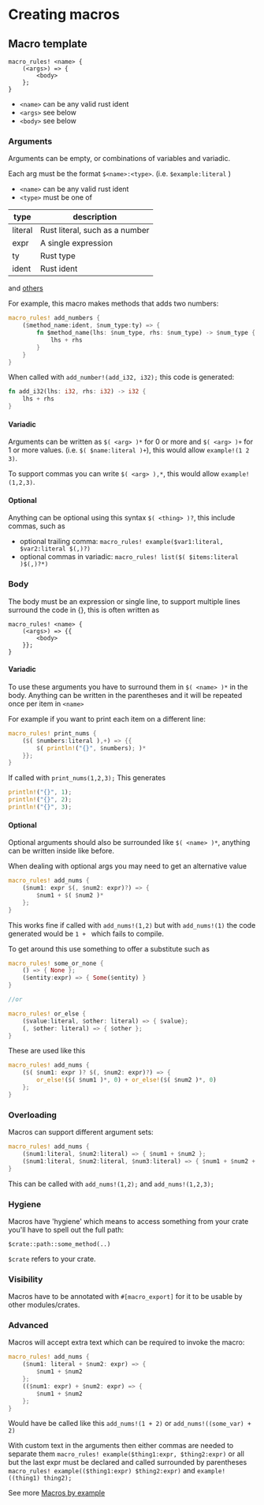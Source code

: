 # Creating macros

## Macro template

```rust, ignore
macro_rules! <name> {
    (<args>) => {
        <body>
    };
}
```

* `<name>` can be any valid rust ident
* `<args>` see below
* `<body>` see below

### Arguments

Arguments can be empty, or combinations of variables and variadic.

Each arg must be the format `$<name>:<type>`. (i.e. `$example:literal` )

* `<name>` can be any valid rust ident
* `<type>` must be one of

| type | description |
|------|-------------|
| literal | Rust literal, such as a number |
| expr | A single expression |
| ty | Rust type |
| ident | Rust ident |
and [others](https://doc.rust-lang.org/reference/macros-by-example.html#metavariables)

For example, this macro makes methods that adds two numbers:
```rust
macro_rules! add_numbers {
	($method_name:ident, $num_type:ty) => {
		fn $method_name(lhs: $num_type, rhs: $num_type) -> $num_type {
			lhs + rhs
		}
	}
}
```

When called with `add_number!(add_i32, i32);` this code is generated:
```rust
fn add_i32(lhs: i32, rhs: i32) -> i32 {
	lhs + rhs
}
```

#### Variadic

Arguments can be written as `$( <arg> )*` for 0 or more and `$( <arg> )+` for 1 or more values. (i.e. `$( $name:literal )+`), this would allow `example!(1 2 3)`.

To support commas you can write `$( <arg> ),*`, this would allow `example!(1,2,3)`.

#### Optional

Anything can be optional using this syntax `$( <thing> )?`, this include commas, such as 
* optional trailing comma: `macro_rules! example($var1:literal, $var2:literal $(,)?)`
* optional commas in variadic: `macro_rules! list($( $items:literal )$(,)?*)`

### Body

The body must be an expression or single line, to support multiple lines surround the code in {}, this is often written as 

```rust, ignore
macro_rules! <name> {
    (<args>) => {{
        <body>
    }};
}
```

#### Variadic

To use these arguments you have to surround them in `$( <name> )*` in the body.
Anything can be written in the parentheses and it will be repeated once per item in `<name>`

For example if you want to print each item on a different line:

```rust
macro_rules! print_nums {
    ($( $numbers:literal ),+) => {{
        $( println!("{}", $numbers); )*
    }};
}
```

If called with `print_nums(1,2,3);` This generates
```rust
println!("{}", 1);
println!("{}", 2);
println!("{}", 3);
```

#### Optional
Optional arguments should also be surrounded like `$( <name> )*`, anything can be written inside like before.

When dealing with optional args you may need to get an alternative value

```rust
macro_rules! add_nums {
    ($num1: expr $(, $num2: expr)?) => {
        $num1 + $( $num2 )*
    };
}
```
This works fine if called with `add_nums!(1,2)` but with `add_nums!(1)` the code generated would be `1 + ` which fails to compile.

To get around this use something to offer a substitute such as

```rust
macro_rules! some_or_none {
    () => { None };
    ($entity:expr) => { Some($entity) }
}

//or

macro_rules! or_else {
    ($value:literal, $other: literal) => { $value};
    (, $other: literal) => { $other };
}
```

These are used like this

```rust
macro_rules! add_nums {
    ($( $num1: expr )? $(, $num2: expr)?) => {
        or_else!($( $num1 )*, 0) + or_else!($( $num2 )*, 0)
    };
}
```

### Overloading

Macros can support different argument sets:
```rust
macro_rules! add_nums {
	($num1:literal, $num2:literal) => { $num1 + $num2 };
	($num1:literal, $num2:literal, $num3:literal) => { $num1 + $num2 + $num3 };
}
```

This can be called with `add_nums!(1,2);` and `add_nums!(1,2,3);`

### Hygiene

Macros have 'hygiene' which means to access something from your crate you'll have to spell out the full path:
```rust,ignore
$crate::path::some_method(..)
```
`$crate` refers to your crate.

### Visibility

Macros have to be annotated with `#[macro_export]` for it to be usable by other modules/crates.

### Advanced

Macros will accept extra text which can be required to invoke the macro:
```rust
macro_rules! add_nums {
    ($num1: literal + $num2: expr) => {
        $num1 + $num2
    };
    (($num1: expr) + $num2: expr) => {
        $num1 + $num2
    };
}
```

Would have be called like this `add_nums!(1 + 2)` or `add_nums!((some_var) + 2)`

With custom text in the arguments then either commas are needed to separate them 
`macro_rules! example($thing1:expr, $thing2:expr)` or all but the last expr must be declared and called surrounded by parentheses `macro_rules! example(($thing1:expr) $thing2:expr)` and `example!((thing1) thing2);`

See more [Macros by example](https://doc.rust-lang.org/reference/macros-by-example.html)